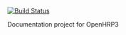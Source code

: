 [![Build Status](https://travis-ci.org/fkanehiro/openhrp3-doc.svg?branch=master)](https://travis-ci.org/fkanehiro/openhrp3-doc)

Documentation project for OpenHRP3
